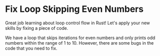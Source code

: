 # Fix Loop Skipping Even Numbers

Great job learning about loop control flow in Rust! Let's apply your new skills by fixing a piece of code.

We have a loop that skips iterations for even numbers and only prints odd numbers within the range of 1 to 10. However, there are some bugs in the code that you need to fix.